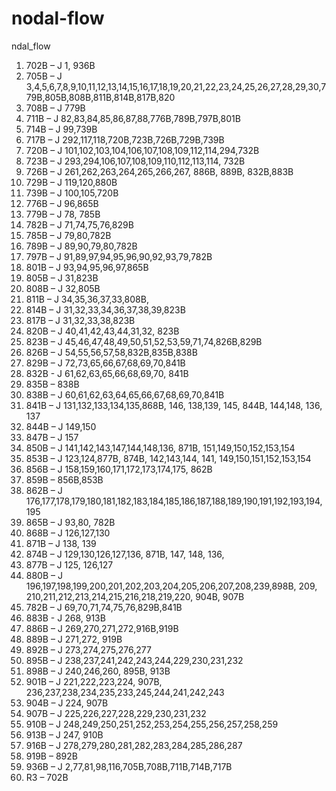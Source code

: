 # nodal-flow
ndal_flow






1.	702B – J 1, 936B
2.	705B – J   3,4,5,6,7,8,9,10,11,12,13,14,15,16,17,18,19,20,21,22,23,24,25,26,27,28,29,30,779B,805B,808B,811B,814B,817B,820
3.	708B – J 779B
4.	711B – J 82,83,84,85,86,87,88,776B,789B,797B,801B
5.	714B – J 99,739B
6.	717B – J 292,117,118,720B,723B,726B,729B,739B
7.	720B – J 101,102,103,104,106,107,108,109,112,114,294,732B
8.	723B – J 293,294,106,107,108,109,110,112,113,114, 732B
9.	726B – J 261,262,263,264,265,266,267, 886B, 889B, 832B,883B
10.	729B – J 119,120,880B 
11.	739B – J 100,105,720B
12.	776B – J 96,865B
13.	779B – J 78, 785B
14.	782B – J 71,74,75,76,829B
15.	785B – J 79,80,782B
16.	789B – J 89,90,79,80,782B
17.	797B – J 91,89,97,94,95,96,90,92,93,79,782B
18.	801B – J 93,94,95,96,97,865B
19.	805B – J 31,823B
20.	808B – J 32,805B
21.	811B – J 34,35,36,37,33,808B, 
22.	814B – J 31,32,33,34,36,37,38,39,823B
23.	817B – J 31,32,33,38,823B
24.	820B – J 40,41,42,43,44,31,32, 823B
25.	823B – J 45,46,47,48,49,50,51,52,53,59,71,74,826B,829B
26.	826B – J 54,55,56,57,58,832B,835B,838B
27.	829B – J 72,73,65,66,67,68,69,70,841B
28.	832B - J 61,62,63,65,66,68,69,70, 841B
29.	835B – 838B
30.	838B – J 60,61,62,63,64,65,66,67,68,69,70,841B
31.	841B – J 131,132,133,134,135,868B, 146, 138,139, 145, 844B, 144,148, 136, 137
32.	844B – J 149,150
33.	847B – J 157
34.	850B – J 141,142,143,147,144,148,136, 871B, 151,149,150,152,153,154
35.	853B – J 123,124,877B, 874B, 142,143,144, 141, 149,150,151,152,153,154
36.	856B – J 158,159,160,171,172,173,174,175, 862B 
37.	859B – 856B,853B
38.	862B – J 176,177,178,179,180,181,182,183,184,185,186,187,188,189,190,191,192,193,194, 195
39.	865B – J 93,80, 782B
40.	868B – J 126,127,130
41.	871B – J 138, 139
42.	874B – J 129,130,126,127,136, 871B, 147, 148, 136,
43.	877B – J 125, 126,127
44.	880B – J 196,197,198,199,200,201,202,203,204,205,206,207,208,239,898B, 209, 210,211,212,213,214,215,216,218,219,220, 904B, 907B
45.	782B – J 69,70,71,74,75,76,829B,841B
46.	883B - J 268, 913B
47.	886B – J 269,270,271,272,916B,919B
48.	889B – J 271,272, 919B
49.	892B – J 273,274,275,276,277
50.	895B – J 238,237,241,242,243,244,229,230,231,232
51.	898B – J 240,246,260, 895B, 913B
52.	901B – J 221,222,223,224, 907B, 236,237,238,234,235,233,245,244,241,242,243
53.	904B – J 224, 907B
54.	907B – J 225,226,227,228,229,230,231,232
55.	910B – J 248,249,250,251,252,253,254,255,256,257,258,259
56.	913B – J 247, 910B
57.	916B – J 278,279,280,281,282,283,284,285,286,287
58.	919B – 892B
59.	936B – J 2,77,81,98,116,705B,708B,711B,714B,717B
60.	R3 – 702B




